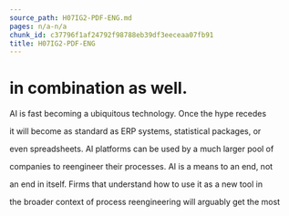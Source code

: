 ```yaml
---
source_path: H07IG2-PDF-ENG.md
pages: n/a-n/a
chunk_id: c37796f1af24792f98788eb39df3eeceaa07fb91
title: H07IG2-PDF-ENG
---
```

# in combination as well.

AI is fast becoming a ubiquitous technology. Once the hype recedes

it will become as standard as ERP systems, statistical packages, or

even spreadsheets. AI platforms can be used by a much larger pool of

companies to reengineer their processes. AI is a means to an end, not

an end in itself. Firms that understand how to use it as a new tool in

the broader context of process reengineering will arguably get the most
